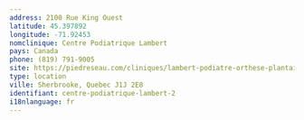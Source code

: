 ```yaml
---
address: 2100 Rue King Ouest
latitude: 45.397892
longitude: -71.92453
nomclinique: Centre Podiatrique Lambert
pays: Canada
phone: (819) 791-9005
site: https://piedreseau.com/cliniques/lambert-podiatre-orthese-plantaire-sherbrooke/
type: location
ville: Sherbrooke, Quebec J1J 2E8
identifiant: centre-podiatrique-lambert-2
i18nlanguage: fr
---
```



